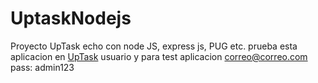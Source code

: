 # UptaskNodejs
Proyecto UpTask echo con node JS, express js, PUG etc.
prueba esta aplicacion en [UpTask](https://uptasknode.herokuapp.com/iniciar-sesion) 
usuario y para test aplicacion correo@correo.com pass: admin123
